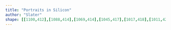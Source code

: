 ```yaml
---
title: "Portraits in Silicon"
author: "Slater"
shape: [[1100,412],[1088,414],[1069,414],[1045,417],[1017,418],[1011,420],[996,421],[985,428],[983,432],[983,447],[986,460],[989,491],[992,501],[998,542],[1004,569],[1007,594],[1013,621],[1021,681],[1030,725],[1042,808],[1050,842],[1053,871],[1062,918],[1064,941],[1069,960],[1070,976],[1072,981],[1076,1015],[1083,1046],[1088,1085],[1094,1113],[1099,1157],[1105,1186],[1106,1201],[1117,1265],[1121,1299],[1130,1346],[1131,1360],[1140,1410],[1142,1433],[1149,1468],[1152,1496],[1159,1533],[1165,1585],[1179,1659],[1183,1693],[1188,1713],[1193,1759],[1196,1766],[1206,1769],[1284,1762],[1308,1756],[1317,1752],[1322,1746],[1323,1725],[1310,1626],[1304,1598],[1301,1560],[1296,1522],[1291,1502],[1291,1489],[1286,1460],[1284,1437],[1281,1428],[1277,1391],[1272,1369],[1263,1304],[1260,1294],[1257,1260],[1249,1224],[1242,1171],[1238,1159],[1236,1129],[1225,1063],[1222,1030],[1216,1004],[1213,975],[1210,964],[1197,866],[1193,852],[1190,823],[1184,796],[1180,762],[1172,724],[1167,686],[1162,666],[1159,636],[1155,620],[1153,600],[1148,580],[1146,556],[1137,512],[1136,498],[1127,447],[1125,425],[1122,416],[1112,412]]
---
```

